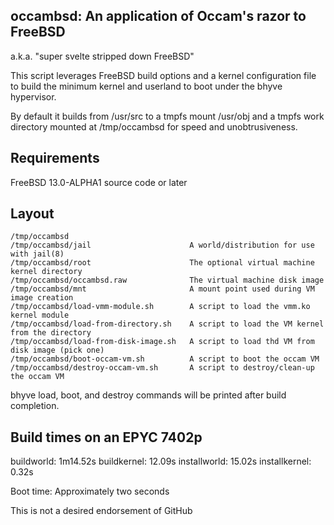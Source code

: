 ## occambsd: An application of Occam's razor to FreeBSD
a.k.a. "super svelte stripped down FreeBSD"

This script leverages FreeBSD build options and a kernel configuration file
to build the minimum kernel and userland to boot under the bhyve hypervisor.

By default it builds from /usr/src to a tmpfs mount /usr/obj and a tmpfs work
directory mounted at /tmp/occambsd for speed and unobtrusiveness.

## Requirements

FreeBSD 13.0-ALPHA1 source code or later

## Layout

```
/tmp/occambsd
/tmp/occambsd/jail                      A world/distribution for use with jail(8)
/tmp/occambsd/root                      The optional virtual machine kernel directory
/tmp/occambsd/occambsd.raw              The virtual machine disk image
/tmp/occambsd/mnt                       A mount point used during VM image creation
/tmp/occambsd/load-vmm-module.sh        A script to load the vmm.ko kernel module
/tmp/occambsd/load-from-directory.sh    A script to load the VM kernel from the directory
/tmp/occambsd/load-from-disk-image.sh   A script to load thd VM from disk image (pick one)
/tmp/occambsd/boot-occam-vm.sh          A script to boot the occam VM
/tmp/occambsd/destroy-occam-vm.sh       A script to destroy/clean-up the occam VM
```

bhyve load, boot, and destroy commands will be printed after build completion.

## Build times on an EPYC 7402p

buildworld:	1m14.52s
buildkernel:	12.09s
installworld: 15.02s
installkernel:	0.32s

Boot time:	Approximately two seconds

This is not a desired endorsement of GitHub
